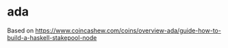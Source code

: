 # ada
Based on https://www.coincashew.com/coins/overview-ada/guide-how-to-build-a-haskell-stakepool-node
